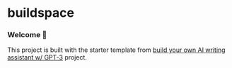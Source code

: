 # buildspace

### Welcome 👋

This project is built with the starter template from [build your own AI writing assistant w/ GPT-3](https://buildspace.so/builds/ai-writer) project.
